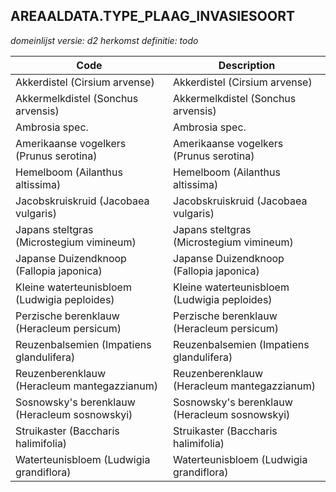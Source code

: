 ## AREAALDATA.TYPE_PLAAG_INVASIESOORT

*domeinlijst versie: d2* *herkomst definitie: todo*

 |Code |Description	|
|	---	|	---	|
| Akkerdistel (Cirsium arvense) | Akkerdistel (Cirsium arvense) |
| Akkermelkdistel (Sonchus arvensis) | Akkermelkdistel (Sonchus arvensis) |
| Ambrosia spec. | Ambrosia spec. |
| Amerikaanse vogelkers (Prunus serotina) | Amerikaanse vogelkers (Prunus serotina) |
| Hemelboom (Ailanthus altissima) | Hemelboom (Ailanthus altissima) |
| Jacobskruiskruid (Jacobaea vulgaris) | Jacobskruiskruid (Jacobaea vulgaris) |
| Japans steltgras (Microstegium vimineum) | Japans steltgras (Microstegium vimineum) |
| Japanse Duizendknoop (Fallopia japonica) | Japanse Duizendknoop (Fallopia japonica) |
| Kleine waterteunisbloem (Ludwigia peploides) | Kleine waterteunisbloem (Ludwigia peploides) |
| Perzische berenklauw (Heracleum persicum) | Perzische berenklauw (Heracleum persicum) |
| Reuzenbalsemien (Impatiens glandulifera) | Reuzenbalsemien (Impatiens glandulifera) |
| Reuzenberenklauw (Heracleum mantegazzianum) | Reuzenberenklauw (Heracleum mantegazzianum) |
| Sosnowsky's berenklauw (Heracleum sosnowskyi) | Sosnowsky's berenklauw (Heracleum sosnowskyi) |
| Struikaster (Baccharis halimifolia) | Struikaster (Baccharis halimifolia) |
| Waterteunisbloem (Ludwigia grandiflora) | Waterteunisbloem (Ludwigia grandiflora) |

